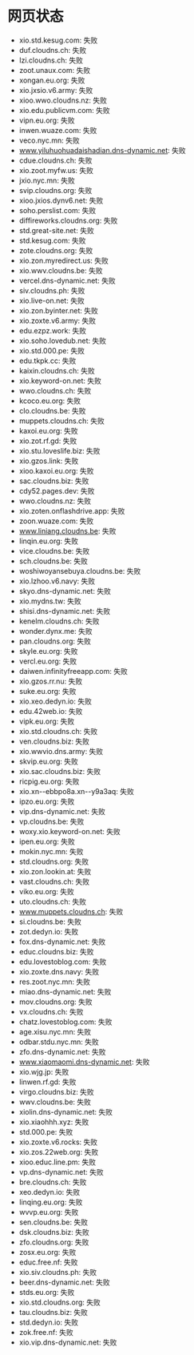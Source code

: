 # 网页状态
- xio.std.kesug.com: 失败
- duf.cloudns.ch: 失败
- lzi.cloudns.ch: 失败
- zoot.unaux.com: 失败
- xongan.eu.org: 失败
- xio.jxsio.v6.army: 失败
- xioo.wwo.cloudns.nz: 失败
- xio.edu.publicvm.com: 失败
- vipn.eu.org: 失败
- inwen.wuaze.com: 失败
- veco.nyc.mn: 失败
- www.yiluhuohuadaishadian.dns-dynamic.net: 失败
- cdue.cloudns.ch: 失败
- xio.zoot.myfw.us: 失败
- jxio.nyc.mn: 失败
- svip.cloudns.org: 失败
- xioo.jxios.dynv6.net: 失败
- soho.perslist.com: 失败
- diffireworks.cloudns.org: 失败
- std.great-site.net: 失败
- std.kesug.com: 失败
- zote.cloudns.org: 失败
- xio.zon.myredirect.us: 失败
- xio.wwv.cloudns.be: 失败
- vercel.dns-dynamic.net: 失败
- siv.cloudns.ph: 失败
- xio.live-on.net: 失败
- xio.zon.byinter.net: 失败
- xio.zoxte.v6.army: 失败
- edu.ezpz.work: 失败
- xio.soho.lovedub.net: 失败
- xio.std.000.pe: 失败
- edu.tkpk.cc: 失败
- kaixin.cloudns.ch: 失败
- xio.keyword-on.net: 失败
- wwo.cloudns.ch: 失败
- kcoco.eu.org: 失败
- clo.cloudns.be: 失败
- muppets.cloudns.ch: 失败
- kaxoi.eu.org: 失败
- xio.zot.rf.gd: 失败
- xio.stu.loveslife.biz: 失败
- xio.gzos.link: 失败
- xioo.kaxoi.eu.org: 失败
- sac.cloudns.biz: 失败
- cdy52.pages.dev: 失败
- wwo.cloudns.nz: 失败
- xio.zoten.onflashdrive.app: 失败
- zoon.wuaze.com: 失败
- www.liniang.cloudns.be: 失败
- linqin.eu.org: 失败
- vice.cloudns.be: 失败
- sch.cloudns.be: 失败
- woshiwoyansebuya.cloudns.be: 失败
- xio.lzhoo.v6.navy: 失败
- skyo.dns-dynamic.net: 失败
- xio.mydns.tw: 失败
- shisi.dns-dynamic.net: 失败
- kenelm.cloudns.ch: 失败
- wonder.dynx.me: 失败
- pan.cloudns.org: 失败
- skyle.eu.org: 失败
- vercl.eu.org: 失败
- daiwen.infinityfreeapp.com: 失败
- xio.gzos.rr.nu: 失败
- suke.eu.org: 失败
- xio.xeo.dedyn.io: 失败
- edu.42web.io: 失败
- vipk.eu.org: 失败
- xio.std.cloudns.ch: 失败
- ven.cloudns.biz: 失败
- xio.wwvio.dns.army: 失败
- skvip.eu.org: 失败
- xio.sac.cloudns.biz: 失败
- ricpig.eu.org: 失败
- xio.xn--ebbpo8a.xn--y9a3aq: 失败
- ipzo.eu.org: 失败
- vip.dns-dynamic.net: 失败
- vp.cloudns.be: 失败
- woxy.xio.keyword-on.net: 失败
- ipen.eu.org: 失败
- mokin.nyc.mn: 失败
- std.cloudns.org: 失败
- xio.zon.lookin.at: 失败
- vast.cloudns.ch: 失败
- viko.eu.org: 失败
- uto.cloudns.ch: 失败
- www.muppets.cloudns.ch: 失败
- si.cloudns.be: 失败
- zot.dedyn.io: 失败
- fox.dns-dynamic.net: 失败
- educ.cloudns.biz: 失败
- edu.lovestoblog.com: 失败
- xio.zoxte.dns.navy: 失败
- res.zoot.nyc.mn: 失败
- miao.dns-dynamic.net: 失败
- mov.cloudns.org: 失败
- vx.cloudns.ch: 失败
- chatz.lovestoblog.com: 失败
- age.xisu.nyc.mn: 失败
- odbar.stdu.nyc.mn: 失败
- zfo.dns-dynamic.net: 失败
- www.xiaomaomi.dns-dynamic.net: 失败
- xio.wjg.jp: 失败
- linwen.rf.gd: 失败
- virgo.cloudns.biz: 失败
- wwv.cloudns.be: 失败
- xiolin.dns-dynamic.net: 失败
- xio.xiaohhh.xyz: 失败
- std.000.pe: 失败
- xio.zoxte.v6.rocks: 失败
- xio.zos.22web.org: 失败
- xioo.educ.line.pm: 失败
- vp.dns-dynamic.net: 失败
- bre.cloudns.ch: 失败
- xeo.dedyn.io: 失败
- linqing.eu.org: 失败
- wvvp.eu.org: 失败
- sen.cloudns.be: 失败
- dsk.cloudns.biz: 失败
- zfo.cloudns.org: 失败
- zosx.eu.org: 失败
- educ.free.nf: 失败
- xio.siv.cloudns.ph: 失败
- beer.dns-dynamic.net: 失败
- stds.eu.org: 失败
- xio.std.cloudns.org: 失败
- tau.cloudns.biz: 失败
- std.dedyn.io: 失败
- zok.free.nf: 失败
- xio.vip.dns-dynamic.net: 失败
